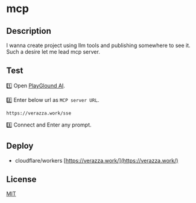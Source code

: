 # mcp

## Description
I wanna create project using llm tools and publishing somewhere to see it. Such a desire let me lead mcp server.

## Test
:one: Open [PlayGlound AI](https://playground.ai.cloudflare.com/).  

:two: Enter below url as `MCP server URL`.
```
https://verazza.work/sse
```
:three: Connect and Enter any prompt.

## Deploy
- cloudflare/workers
[https://verazza.work/](https://verazza.work/)

## License
[MIT](LICENSE)
